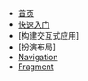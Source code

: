 - [首页](/)
- [快速入门](start.md "start from here")
- [构建交互式应用]
- [扮演布局]
- [Navigation](navigation.md "android navigation")
- [Fragment](fragment.md "android fragment")